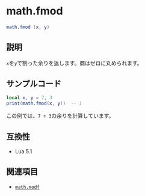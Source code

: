 # math.fmod

```lua
math.fmod (x, y)
```

## 説明

`x`を`y`で割った余りを返します。商はゼロに丸められます。

## サンプルコード

```lua
local x, y = 7, 3
print(math.fmod(x, y))  -- 1
```

この例では、`7 ÷ 3`の余りを計算しています。

## 互換性

- Lua 5.1

## 関連項目

- [`math.modf`](modf.md)